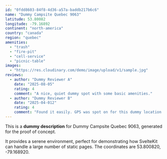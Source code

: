```yaml
---
id: "0fdd8603-84f8-4d36-a57a-baddb217b6c6"
name: "Dummy Campsite Quebec 9063"
latitude: 53.80082
longitude: -79.16892
continent: "north-america"
country: "canada"
region: "quebec"
amenities:
  - "trash"
  - "fire-pit"
  - "cell-service"
  - "picnic-table"
images:
  - "https://res.cloudinary.com/demo/image/upload/v1/sample.jpg"
reviews:
  - author: "Dummy Reviewer A"
    date: "2025-08-05"
    rating: 4
    comment: "A nice, quiet dummy spot with some basic amenities."
  - author: "Dummy Reviewer B"
    date: "2025-04-012"
    rating: 4
    comment: "Found it easily. GPS was spot on for this dummy location."
---
```


This is a **dummy description** for Dummy Campsite Quebec 9063, generated for the proof of concept.

It provides a serene environment, perfect for demonstrating how SvelteKit can handle a large number of static pages. The coordinates are 53.800820, -79.168920.
